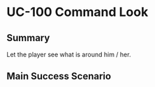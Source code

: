# UC-100 Command Look

## Summary

Let the player see what is around him / her.

## Main Success Scenario

